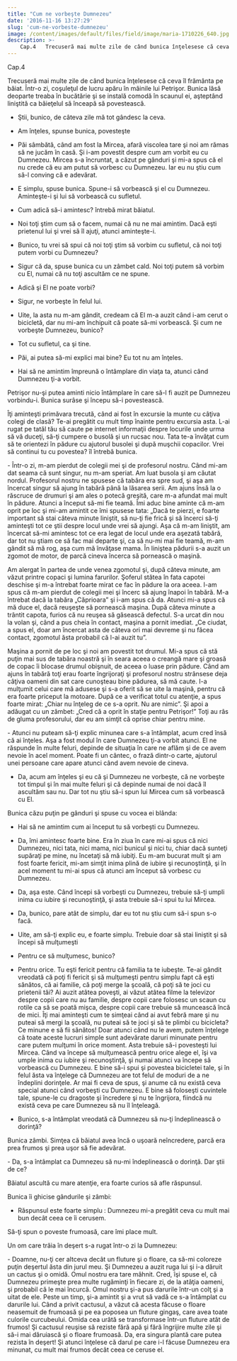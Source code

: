 ```yaml
---
title: "Cum ne vorbeşte Dumnezeu"
date: '2016-11-16 13:27:29'
slug: 'cum-ne-vorbeste-dumnezeu'
image: /content/images/default/files/field/image/maria-1710226_640.jpg
description: >-
    Cap.4   Trecuseră mai multe zile de când bunica înţelesese că ceva îl frământa pe băiat.  Într-o zi, coşuleţul de lucru apăru în mâinile lui Petrişor. Bunica lăsă deoparte treaba în bucătărie şi se i
---
```

<div class="kg-card-markdown"><p dir="ltr">Cap.4</p>
<p dir="ltr">   Trecuseră mai multe zile de când bunica înţelesese că ceva îl frământa pe băiat.  Într-o zi, coşuleţul de lucru apăru în mâinile lui Petrişor. Bunica lăsă deoparte treaba în bucătărie şi se instală comodă în scaunul ei,  aşteptând liniştită ca băieţelul să înceapă să povestească.</p>
<ul><li dir="ltr">
<p dir="ltr">Ştii, bunico, de câteva zile mă tot gândesc la ceva.</p>
</li>
<li dir="ltr">
<p dir="ltr">Am înţeles, spunse bunica, povesteşte</p>
</li>
<li dir="ltr">
<p dir="ltr">Păi sâmbătă, când am fost la Mircea, afară viscolea tare şi noi am rămas să ne jucăm în casă. Şi i-am povestit despre cum am vorbit eu cu Dumnezeu. Mircea s-a încruntat, a căzut pe gânduri şi mi-a spus că el nu crede că eu am putut să vorbesc cu Dumnezeu. Iar eu nu ştiu cum să-l conving că e adevărat.</p>
</li>
<li dir="ltr">
<p dir="ltr">E simplu, spuse bunica. Spune-i să vorbească şi el cu Dumnezeu. Aminteşte-i şi lui să vorbească cu sufletul.</p>
</li>
<li dir="ltr">
<p dir="ltr">Cum adică să-i amintesc? întrebă mirat băiatul.</p>
</li>
<li dir="ltr">
<p dir="ltr">Noi toţi ştim cum să o facem, numai că nu ne mai amintim. Dacă eşti prietenul lui şi vrei să îl ajuţi, atunci aminteşte-i.</p>
</li>
<li dir="ltr">
<p dir="ltr">Bunico, tu vrei să spui că noi toţi ştim să vorbim cu sufletul, că noi toţi putem vorbi cu Dumnezeu?</p>
</li>
<li dir="ltr">
<p dir="ltr">Sigur că da, spuse bunica cu un zâmbet cald. Noi toţi putem să vorbim cu El, numai că nu toţi ascultăm ce ne spune.</p>
</li>
<li dir="ltr">
<p dir="ltr">Adică şi El ne poate vorbi?</p>
</li>
<li dir="ltr">
<p dir="ltr">Sigur, ne vorbeşte în felul lui.</p>
</li>
<li dir="ltr">
<p dir="ltr">Uite, la asta nu m-am gândit, credeam că El m-a auzit când i-am cerut o bicicletă, dar nu mi-am închipuit că poate să-mi  vorbească. Şi cum ne vorbeşte Dumnezeu, bunico?</p>
</li>
<li dir="ltr">
<p dir="ltr">Tot cu sufletul, ca şi tine.</p>
</li>
<li dir="ltr">
<p dir="ltr">Păi, ai putea să-mi explici mai bine? Eu tot nu am înţeles.</p>
</li>
<li dir="ltr">
<p dir="ltr">Hai să ne amintim împreună o întâmplare din viaţa ta, atunci când Dumnezeu ţi-a vorbit.</p>
</li>
</ul><p dir="ltr">Petrişor nu-şi putea aminti nicio întâmplare în care să-l fi auzit pe Dumnezeu vorbindu-i. Bunica surâse şi începu să-i povestească.</p>
<p dir="ltr">  Îţi aminteşti primăvara trecută, când ai fost în excursie la munte cu câţiva colegi de clasă? Te-ai pregătit cu mult timp înainte pentru excursia asta. L-ai rugat pe tatăl tău să caute pe internet informaţii despre locurile unde urma să vă duceţi, să-ţi cumpere o busolă şi un rucsac nou. Tata te-a învăţat cum să te orientezi în pădure cu ajutorul busolei şi după muşchii copacilor. Vrei să continui tu cu povestea? îl întrebă bunica.</p>
<p dir="ltr"> - Într-o zi, m-am pierdut de colegii mei şi de profesorul nostru. Când mi-am dat seama că sunt singur, nu m-am speriat. Am luat busola şi am căutat nordul. Profesorul nostru ne spusese că tabăra era spre sud, şi aşa am încercat singur să ajung în tabără până la lăsarea serii. Am ajuns însă la o răscruce de drumuri şi am ales o potecă greşită, care m-a afundat mai mult în pădure. Atunci a început să-mi fie teamă. Îmi aduc bine aminte că m-am oprit pe loc şi mi-am amintit ce îmi spusese tata: „Dacă te pierzi, e foarte important să stai câteva minute liniştit, să nu-ţi fie frică şi să încerci să-ţi aminteşti tot ce ştii despre locul unde vrei să ajungi. Aşa că m-am liniştit, am încercat să-mi amintesc tot ce era legat de locul unde era aşezată tabără, dar tot nu ştiam ce să fac mai departe şi, ca să nu-mi mai fie teamă, m-am gândit să mă rog, aşa cum mă învăţase mama. În liniştea pădurii s-a auzit un zgomot de motor, de parcă cineva încerca să pornească o maşină.</p>
<p dir="ltr">Am alergat în partea de unde venea zgomotul şi, după câteva minute, am văzut printre copaci şi lumina farurilor. Şoferul stătea în fata capotei deschise şi m-a întrebat foarte mirat ce fac în pădure la ora aceea. I-am spus că m-am pierdut de colegii mei şi încerc să ajung înapoi în tabără. M-a întrebat dacă la tabăra „Căprioara” şi i-am spus că da. Atunci mi-a spus că mă duce el, dacă reuşeşte să pornească  maşina. După câteva minute a trântit capota, furios că nu reuşea să găsească defectul. S-a urcat din nou la volan şi, când a pus cheia în contact, maşina a pornit imediat. „Ce ciudat, a spus el, doar am încercat asta de câteva ori mai devreme şi nu făcea contact, zgomotul ăsta probabil că l-ai auzit tu”.</p>
<p dir="ltr">Maşina a pornit de pe loc şi noi am povestit tot drumul. Mi-a spus că stă puţin mai sus de tabăra noastră şi în seara aceea o creangă mare şi groasă de copac îi blocase drumul obişnuit, de aceea o luase prin pădure. Când am ajuns în tabără toţi erau foarte îngrijoraţi şi profesorul nostru strânsese deja câţiva oameni din sat care cunoşteau bine pădurea, să mă caute. I-a mulţumit celui care mă adusese şi s-a oferit să se uite la maşină, pentru că era foarte priceput la motoare. După ce a verificat totul cu atenţie, a spus foarte mirat: „Chiar nu înţeleg de ce s-a oprit. Nu are nimic”. Şi apoi a adăugat cu un zâmbet: „Cred că a oprit în staţie pentru Petrişor!” Toţi au râs de gluma profesorului, dar eu am simţit că  oprise chiar pentru mine.</p>
<p dir="ltr">- Atunci nu puteam să-ţi explic minunea care s-a întâmplat, acum cred însă că ai înţeles. Aşa a fost modul în care Dumnezeu ţi-a vorbit atunci.  El ne răspunde în multe feluri, depinde de situaţia în care ne aflăm şi de ce avem nevoie în acel moment. Poate fi un cântec, o frază dintr-o carte,  ajutorul unei persoane care apare atunci când avem nevoie de cineva.</p>
<ul><li dir="ltr">
<p dir="ltr">Da, acum am înţeles şi eu  că şi Dumnezeu ne vorbeşte, că ne vorbeşte tot timpul şi în mai multe feluri şi că depinde numai de noi dacă îl ascultăm sau nu. Dar tot nu ştiu să-i spun lui Mircea cum să vorbească cu El.</p>
</li>
</ul><p dir="ltr">Bunica căzu puţin pe gânduri şi  spuse cu vocea ei blânda:</p>
<ul><li dir="ltr">
<p dir="ltr">Hai să ne amintim cum ai început tu să vorbeşti cu Dumnezeu.</p>
</li>
<li dir="ltr">
<p dir="ltr">Da, îmi amintesc foarte bine. Era în ziua în care mi-ai spus că nici Dumnezeu, nici tata, nici mama, nici bunicul şi nici tu, chiar dacă sunteţi supăraţi pe mine, nu încetaţi să mă iubiţi. Eu m-am bucurat mult şi am fost foarte fericit, mi-am simţit inima plină de iubire şi  recunoştinţă, şi în acel moment tu mi-ai spus că atunci am început să vorbesc cu Dumnezeu.</p>
</li>
<li dir="ltr">
<p dir="ltr">Da, aşa este. Când începi să vorbeşti cu Dumnezeu, trebuie să-ţi umpli  inima  cu iubire şi recunoştinţă, şi asta trebuie să-i spui tu lui Mircea.</p>
</li>
<li dir="ltr">
<p dir="ltr">Da, bunico, pare atât de simplu, dar eu tot nu ştiu cum să-i spun s-o facă.</p>
</li>
<li dir="ltr">
<p dir="ltr">Uite, am să-ţi explic eu, e foarte simplu. Trebuie doar să stai  liniştit şi să începi să mulţumeşti</p>
</li>
<li dir="ltr">
<p dir="ltr">Pentru ce să mulţumesc, bunico?</p>
</li>
<li dir="ltr">
<p dir="ltr">Pentru orice. Tu eşti fericit pentru că familia ta te iubeşte. Te-ai gândit vreodată că poţi  fi fericit şi să mulţumeşti pentru simplu fapt că eşti sănătos, că ai familie, că poţi merge la şcoală, că poţi să te joci cu prietenii tăi? Ai auzit atâtea poveşti, ai văzut atâtea filme la televizor despre copii care nu au familie, despre copii care folosesc un scaun cu rotile ca să se poată mişca, despre copii care trebuie să muncească încă de mici. Îţi mai aminteşti cum te simţeai când ai avut febră mare şi nu puteai să mergi la şcoală, nu puteai să te joci şi să te plimbi cu bicicleta? Ce minune e să fii sănătos! Doar atunci când nu le avem, putem înţelege că toate aceste lucruri simple sunt adevărate daruri minunate pentru care putem mulţumi în orice moment. Asta trebuie să-i povesteşti lui Mircea. Când va începe să mulţumească pentru orice alege el, îşi va umple inima cu iubire şi recunoştinţă, şi numai atunci va începe să vorbească cu Dumnezeu.  E bine să-i spui şi povestea bicicletei tale, şi în felul ăsta va înţelege că Dumnezeu are tot felul de moduri de a ne îndeplini dorinţele. Ar mai fi ceva de spus, şi anume că nu există ceva special atunci când  vorbeşti cu Dumnezeu. E bine să foloseşti cuvintele tale, spune-le cu dragoste şi încredere şi nu te îngrijora, fiindcă nu există ceva pe care Dumnezeu să nu îl înţeleagă.</p>
</li>
<li dir="ltr">
<p dir="ltr">Bunico, s-a întâmplat vreodată că Dumnezeu să nu-ţi îndeplinească o dorinţă?</p>
</li>
</ul><p dir="ltr">Bunica zâmbi. Simţea că băiatul  avea încă o uşoară neîncredere, parcă era prea frumos şi prea uşor să fie adevărat.</p>
<p dir="ltr">- Da, s-a întâmplat ca Dumnezeu să nu-mi îndeplinească o dorinţă. Dar ştii de ce?</p>
<p dir="ltr"> Băiatul ascultă cu mare atenţie, era foarte curios să afle răspunsul.</p>
<p dir="ltr">     Bunica îi ghicise gândurile şi zâmbi:</p>
<ul><li dir="ltr">
<p dir="ltr">Răspunsul este foarte simplu : Dumnezeu mi-a pregătit ceva cu mult mai bun decât ceea ce îi cerusem.</p>
</li>
</ul><p dir="ltr">Să-ţi spun o poveste frumoasă, care îmi place mult.</p>
<p dir="ltr">Un om care trăia în deşert s-a rugat într-o zi la Dumnezeu:</p>
<p>- Doamne, nu-ţi cer altceva decât un fluture şi o floare, ca să-mi coloreze puţin deşertul ăsta din jurul meu. Şi Dumnezeu a auzit ruga lui şi i-a dăruit un cactus şi o omidă. Omul nostru era tare mâhnit. Cred, îşi spuse el, că Dumnezeu primeşte prea multe rugăminţi în fiecare zi, de la atâţia oameni, şi probabil că le mai încurcă. Omul nostru şi-a pus darurile într-un colţ şi a uitat de ele. Peste un timp, şi-a amintit şi a vrut să vadă ce s-a întâmplat cu darurile lui. Când a privit cactusul, a văzut că acesta făcuse o floare neasemuit de frumoasă şi pe ea poposea un fluture gingaş, care avea toate culorile curcubeului. Omida cea urâtă se transformase într-un fluture atât de frumos! Şi cactusul reuşise să reziste fără apă şi fără îngrijire multe zile şi să-i mai dăruiască şi o floare frumoasă. Da, era singura plantă care putea rezista în deşert! Şi atunci înţelese că darul pe care i-l făcuse Dumnezeu era minunat, cu mult mai frumos decât ceea ce ceruse el.</p>
</div>
    